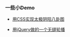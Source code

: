 ### 一些小Demo


- [用CSS实现太极阴阳八卦图](https://phoebe-choi.github.io/git-demo-1/yingyang/)

- [用jQuery做的一个无缝轮播]()

